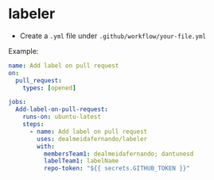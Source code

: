 # labeler

- Create a `.yml` file under `.github/workflow/your-file.yml`

Example:

```yml
name: Add label on pull request
on:
  pull_request:
    types: [opened]

jobs:
  Add-label-on-pull-request:
    runs-on: ubuntu-latest
    steps:
      - name: Add label on pull request
        uses: dealmeidafernando/labeler
        with:
          membersTeam1: dealmeidafernando; dantunesd
          labelTeam1: labelName
          repo-token: "${{ secrets.GITHUB_TOKEN }}"
```
